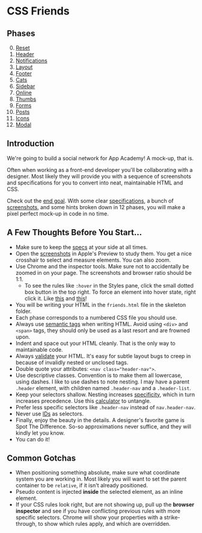 # CSS Friends

## Phases

0. [Reset](./css-friends-00/)
0. [Header](./css-friends-01/)
0. [Notifications](./css-friends-02/)
0. [Layout](./css-friends-03/)
0. [Footer](./css-friends-04/)
0. [Cats](./css-friends-05/)
0. [Sidebar](./css-friends-06/)
0. [Online](./css-friends-07/)
0. [Thumbs](./css-friends-08/)
0. [Forms](./css-friends-09/)
0. [Posts](./css-friends-10/)
0. [Icons](./css-friends-11/)
0. [Modal](./css-friends-12/)

## Introduction

We're going to build a social network for App Academy! A mock-up, that
is.

Often when working as a front-end developer you'll be collaborating with
a designer. Most likely they will provide you with a sequence of
screenshots and specifications for you to convert into neat,
maintainable HTML and CSS.

Check out the [end goal][live-12]. With some clear
[specifications][specs], a bunch of [screenshots][shots], and some hints
broken down in 12 phases, you will make a pixel perfect mock-up in code
in no time.

## A Few Thoughts Before You Start...

- Make sure to keep the [specs][specs] at your side at all times.
- Open the [screenshots][shots] in Apple's Preview to study them. You
  get a nice crosshair to select and measure elements. You can also
  zoom.
- Use Chrome and the inspector tools. Make sure not to accidentally be
  zoomed in on your page. The screenshots and browser ratio should be
  1:1.
  - To see the rules like `:hover` in the Styles pane, click the small dotted box button in the top right. To force an element into hover
  state, right click it. Like [this][test-hover-1] and [this][test-hover-2]!
- You will be writing your HTML in the `friends.html` file in the
  skeleton folder.
- Each phase corresponds to a numbered CSS file you should use.
- Always use [semantic tags][tags] when writing HTML. Avoid using
  `<div>` and `<span>` tags, they should only be used as a last resort
  and are frowned upon.
- Indent and space out your HTML cleanly. That is the only way to
  maintainable code.
- Always [validate][valid] your HTML. It's easy for subtle layout bugs
  to creep in because of invalidly nested or unclosed tags.
- Double quote your attributes: `<nav class="header-nav">`.
- Use descriptive classes. Convention is to make them all lowercase,
  using dashes. I like to use dashes to note nesting. I may have a
  parent `.header` element, with children named `.header-nav` and a
  `.header-list`.
- Keep your selectors shallow. Nesting increases
  [specificity][specificity], which in turn increases precedence. Use
  this [calculator][calculator] to untangle.
- Prefer less specific selectors like `.header-nav` instead of
  `nav.header-nav`.
- Never use [IDs][ids-boo] as selectors.
- Finally, enjoy the beauty in the details. A designer's favorite game
  is Spot The Difference. So-so approximations never suffice, and they
  will kindly let you know.
- You can do it!

## Common Gotchas
- When positioning something absolute, make sure what coordinate system
  you are working in. Most likely you will want to set the parent
  container to be `relative`, if it isn't already positioned.
- Pseudo content is injected **inside** the selected element, as an
  inline element.
- If your CSS rules look right, but are not showing up, pull up the
  **browser inspector** and see if you have conflicting previous rules
  with more specific selectors. Chrome will show your properties with a
  strike-through, to show which rules apply, and which are overridden.

[specs]: ./docs/SPECIFICATIONS.md
[shots]: ./docs/screenshots
[specificity]: http://cssguidelin.es/#specificity
[test-hover-1]: http://i.stack.imgur.com/IlVMn.png
[test-hover-2]: http://i.imgur.com/evzZ2.png
[ids-boo]: http://csswizardry.com/2014/07/hacks-for-dealing-with-specificity/
[calculator]: http://specificity.keegan.st/
[valid]: http://validator.w3.org/
[tags]: https://developer.mozilla.org/en-US/docs/Web/Guide/HTML/HTML5/HTML5_element_list
[live-12]: http://appacademy.github.io/css-friends/solution/12-modal.html
